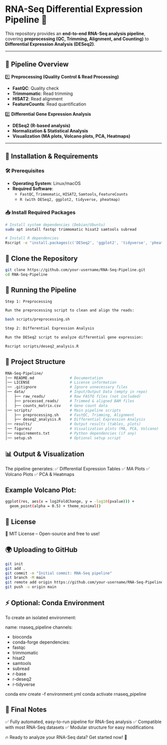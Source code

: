 # RNA-Seq Differential Expression Pipeline 🚀  

This repository provides an **end-to-end RNA-Seq analysis pipeline**, covering **preprocessing (QC, Trimming, Alignment, and Counting)** to **Differential Expression Analysis (DESeq2)**.

---

## 📌 Pipeline Overview  

1️⃣ **Preprocessing (Quality Control & Read Processing)**  
   - **FastQC**: Quality check  
   - **Trimmomatic**: Read trimming  
   - **HISAT2**: Read alignment  
   - **FeatureCounts**: Read quantification  

2️⃣ **Differential Gene Expression Analysis**  
   - **DESeq2 (R-based analysis)**  
   - **Normalization & Statistical Analysis**  
   - **Visualization (MA plots, Volcano plots, PCA, Heatmaps)**  

---

## 🔧 Installation & Requirements  

### **🛠 Prerequisites**  
- **Operating System**: Linux/macOS  
- **Required Software**:  
  - `FastQC`, `Trimmomatic`, `HISAT2`, `Samtools`, `FeatureCounts`  
  - `R (with DESeq2, ggplot2, tidyverse, pheatmap)`  

### **📥 Install Required Packages**  
```bash
# Install system dependencies (Debian/Ubuntu)
sudo apt install fastqc trimmomatic hisat2 samtools subread

# Install R dependencies
Rscript -e "install.packages(c('DESeq2', 'ggplot2', 'tidyverse', 'pheatmap'))"
```

## 📌 Clone the Repository
```bash
git clone https://github.com/your-username/RNA-Seq-Pipeline.git
cd RNA-Seq-Pipeline
```
## 🚀 Running the Pipeline
```bash
Step 1: Preprocessing

Run the preprocessing script to clean and align the reads:

bash scripts/preprocessing.sh

Step 2: Differential Expression Analysis

Run the DESeq2 script to analyze differential gene expression:

Rscript scripts/deseq2_analysis.R
```

## 📁 Project Structure
```bash
RNA-Seq-Pipeline/
│── README.md                # Documentation
│── LICENSE                  # License information
│── .gitignore               # Ignore unnecessary files
│── data/                    # Input/Output Data (empty in repo)
│   ├── raw_reads/           # Raw FASTQ files (not included)
│   ├── processed_reads/     # Trimmed & aligned BAM files
│   ├── counts_matrix.csv    # Gene count data
│── scripts/                 # Main pipeline scripts
│   ├── preprocessing.sh     # FastQC, Trimming, Alignment
│   ├── deseq2_analysis.R    # Differential Expression Analysis
│── results/                 # Output results (tables, plots)
│── figures/                 # Visualization plots (MA, PCA, Volcano)
│── requirements.txt         # Python dependencies (if any)
│── setup.sh                 # Optional setup script
```
## 📊 Output & Visualization

The pipeline generates:
✅ Differential Expression Tables
✅ MA Plots
✅ Volcano Plots
✅ PCA & Heatmaps

## Example Volcano Plot:
```bash
ggplot(res, aes(x = log2FoldChange, y = -log10(pvalue))) +
  geom_point(alpha = 0.5) + theme_minimal()
```
## 📜 License

📜 MIT License – Open-source and free to use!
## 🌍 Uploading to GitHub
```bash
git init
git add .
git commit -m "Initial commit: RNA-Seq pipeline"
git branch -M main
git remote add origin https://github.com/your-username/RNA-Seq-Pipeline.git
git push -u origin main
```

## ⚡ Optional: Conda Environment

To create an isolated environment:

name: rnaseq_pipeline
channels:
  - bioconda
  - conda-forge
dependencies:
  - fastqc
  - trimmomatic
  - hisat2
  - samtools
  - subread
  - r-base
  - r-deseq2
  - r-tidyverse

conda env create -f environment.yml
conda activate rnaseq_pipeline

## 📌 Final Notes

✅ Fully automated, easy-to-run pipeline for RNA-Seq analysis
✅ Compatible with most RNA-Seq datasets
✅ Modular structure for easy modifications

🔥 Ready to analyze your RNA-Seq data? Get started now! 🚀


